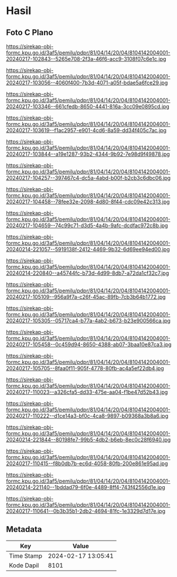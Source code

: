 # Hasil

## Foto C Plano

https://sirekap-obj-formc.kpu.go.id/3af5/pemilu/pdpr/81/04/14/20/04/8104142004001-20240217-102843--5265e708-2f3a-46f6-acc9-3108f07c6e1c.jpg

https://sirekap-obj-formc.kpu.go.id/3af5/pemilu/pdpr/81/04/14/20/04/8104142004001-20240217-103056--4060f400-7b3d-4071-a05f-bdae5a6fce29.jpg

https://sirekap-obj-formc.kpu.go.id/3af5/pemilu/pdpr/81/04/14/20/04/8104142004001-20240217-103346--661cfedb-8650-4441-816a-3cc09e0895cd.jpg

https://sirekap-obj-formc.kpu.go.id/3af5/pemilu/pdpr/81/04/14/20/04/8104142004001-20240217-103619--f1ac2957-e901-4cd6-8a59-dd34f405c7ac.jpg

https://sirekap-obj-formc.kpu.go.id/3af5/pemilu/pdpr/81/04/14/20/04/8104142004001-20240217-103844--a19e1287-93b2-4344-9b92-7e98d9f49878.jpg

https://sirekap-obj-formc.kpu.go.id/3af5/pemilu/pdpr/81/04/14/20/04/8104142004001-20240217-104257--397467c4-dc5a-4abd-b00f-b2cb3c6dbc06.jpg

https://sirekap-obj-formc.kpu.go.id/3af5/pemilu/pdpr/81/04/14/20/04/8104142004001-20240217-104458--78fee32e-2098-4d80-8f44-cdc09e42c313.jpg

https://sirekap-obj-formc.kpu.go.id/3af5/pemilu/pdpr/81/04/14/20/04/8104142004001-20240217-104659--74c99c71-d3d5-4a4b-9afc-dcdfac972c8b.jpg

https://sirekap-obj-formc.kpu.go.id/3af5/pemilu/pdpr/81/04/14/20/04/8104142004001-20240214-221057--5919138f-2412-4469-9b32-6d69ee94ed00.jpg

https://sirekap-obj-formc.kpu.go.id/3af5/pemilu/pdpr/81/04/14/20/04/8104142004001-20240214-220840--a45744fc-b73d-4d99-8db7-a72da1cf32c7.jpg

https://sirekap-obj-formc.kpu.go.id/3af5/pemilu/pdpr/81/04/14/20/04/8104142004001-20240217-105109--956a9f7a-c26f-45ac-89fb-7cb3b64b1772.jpg

https://sirekap-obj-formc.kpu.go.id/3af5/pemilu/pdpr/81/04/14/20/04/8104142004001-20240217-105305--05717ca4-b77a-4ab2-b673-b23e900566ca.jpg

https://sirekap-obj-formc.kpu.go.id/3af5/pemilu/pdpr/81/04/14/20/04/8104142004001-20240217-105458--0c459d94-8650-4388-ab07-3baa10e87ca3.jpg

https://sirekap-obj-formc.kpu.go.id/3af5/pemilu/pdpr/81/04/14/20/04/8104142004001-20240217-105705--8faa0f11-905f-4778-80fb-ac4a5ef22db4.jpg

https://sirekap-obj-formc.kpu.go.id/3af5/pemilu/pdpr/81/04/14/20/04/8104142004001-20240217-110023--a326cfa5-dd33-475e-aa04-f1be47d52b43.jpg

https://sirekap-obj-formc.kpu.go.id/3af5/pemilu/pdpr/81/04/14/20/04/8104142004001-20240217-110222--d1ce14a3-bf0c-4ca8-9897-b09368a3b8a6.jpg

https://sirekap-obj-formc.kpu.go.id/3af5/pemilu/pdpr/81/04/14/20/04/8104142004001-20240214-221844--80198fe7-99b5-4db2-b6eb-8ec0c28f6940.jpg

https://sirekap-obj-formc.kpu.go.id/3af5/pemilu/pdpr/81/04/14/20/04/8104142004001-20240217-110415--f8b0db7b-ec6d-4058-80fb-200e861e95ad.jpg

https://sirekap-obj-formc.kpu.go.id/3af5/pemilu/pdpr/81/04/14/20/04/8104142004001-20240214-221140--1bddad79-6f0e-4489-8ff4-743f42556d1e.jpg

https://sirekap-obj-formc.kpu.go.id/3af5/pemilu/pdpr/81/04/14/20/04/8104142004001-20240217-110641--0b3b35b1-2db2-4694-81fc-1e3329d7d17e.jpg


## Metadata

| Key        | Value               |
| ---------- | ------------------- |
| Time Stamp | 2024-02-17 13:05:41 |
| Kode Dapil | 8101                |



